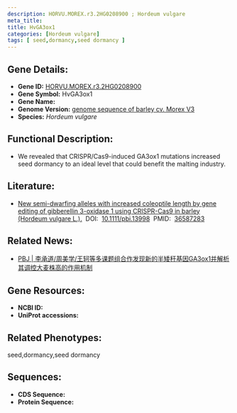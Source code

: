 ```yaml
---
description: HORVU.MOREX.r3.2HG0208900 ; Hordeum vulgare
meta_title:
title: HvGA3ox1
categories: [Hordeum vulgare]
tags: [ seed,dormancy,seed dormancy ]
---
```


## Gene Details:
- **Gene ID:**	[HORVU.MOREX.r3.2HG0208900]()
- **Gene Symbol:** HvGA3ox1
- **Gene Name:** 
- **Genome Version:** [genome sequence of barley cv. Morex V3]()
- **Species:** *Hordeum vulgare*

## Functional Description:
   - We revealed that CRISPR/Cas9-induced GA3ox1 mutations increased seed dormancy to an ideal level that could benefit the malting industry.

## Literature:
   - [New semi-dwarfing alleles with increased coleoptile length by gene editing of gibberellin 3-oxidase 1 using CRISPR-Cas9 in barley (Hordeum vulgare L.).]( https://onlinelibrary.wiley.com/doi/10.1111/pbi.13998)&nbsp;&nbsp;DOI:&nbsp;&nbsp;[10.1111/pbi.13998](https://onlinelibrary.wiley.com/doi/10.1111/pbi.13998)&nbsp;&nbsp;PMID:&nbsp;&nbsp;[36587283](https://pubmed.ncbi.nlm.nih.gov/36587283/)

## Related News:
   - [PBJ | 李承道/周美学/王轲等多课题组合作发现新的半矮秆基因GA3ox1并解析其调控大麦株高的作用机制](https://mp.weixin.qq.com/s?__biz=Mzg3MDEwNDEyMg==&mid=2247543499&idx=1&sn=ff73701cfce43aec0e56ab3e72d852b7&chksm=ce90879ef9e70e884d7dd865fc8882929b755775d00294f1dbc18969ebc87a2c996eefb57c11&scene=27#wechat_redirect)

## Gene Resources:
- **NCBI ID:** [](https://www.ncbi.nlm.nih.gov/gene/?term=)
- **UniProt accessions:** [](https://www.uniprot.org/uniprotkb//entry)

## Related Phenotypes:
seed,dormancy,seed dormancy

## Sequences:
- **CDS Sequence:**
- **Protein Sequence:**
